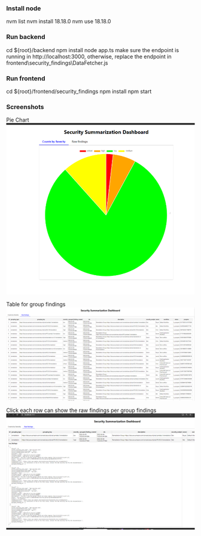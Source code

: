 ﻿### Install node
nvm list
nvm install 18.18.0
nvm use 18.18.0

### Run backend
cd ${root}/backend
npm install
node app.ts
make sure the endpoint is running in http://localhost:3000, otherwise, replace the endpoint in frontend\security_findings\DataFetcher.js

### Run frontend
cd ${root}/frontend/security_findings
npm install
npm start

### Screenshots
Pie Chart
<img title="a title" alt="Alt text" src="/screenshot/1.png">

Table for group findings
<img title="a title" alt="Alt text" src="/screenshot/2.png">

Click each row can show the raw findings per group findings
<img title="a title" alt="Alt text" src="/screenshot/3.png">
